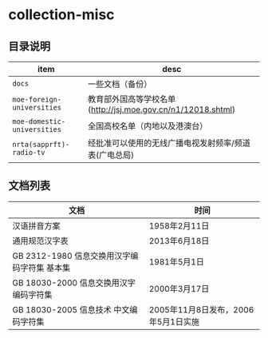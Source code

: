 # collection-misc

## 目录说明
| item | desc |
| ---- | ---- |
| `docs` | 一些文档（备份）|
| `moe-foreign-universities` | 教育部外国高等学校名单(http://jsj.moe.gov.cn/n1/12018.shtml) |
| `moe-domestic-universities` | 全国高校名单（内地以及港澳台） |
| `nrta(sapprft)-radio-tv` | 经批准可以使用的无线广播电视发射频率/频道表(广电总局) |

## 文档列表
| 文档 | 时间 |
| ---- | ---- |
| 汉语拼音方案 | 1958年2月11日 |
| 通用规范汉字表 | 2013年6月18日 | 
| GB 2312-1980 信息交换用汉字编码字符集 基本集 | 1981年5月1日 |
| GB 18030-2000 信息交换用汉字编码字符集 | 2000年3月17日 |
| GB 18030-2005 信息技术 中文编码字符集 | 2005年11月8日发布，2006年5月1日实施 |
